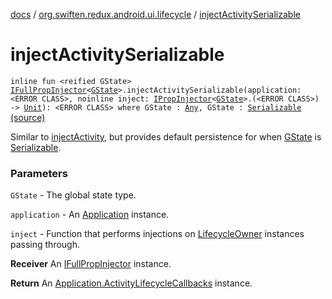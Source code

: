 [docs](../index.md) / [org.swiften.redux.android.ui.lifecycle](index.md) / [injectActivitySerializable](./inject-activity-serializable.md)

# injectActivitySerializable

`inline fun <reified GState> `[`IFullPropInjector`](../org.swiften.redux.ui/-i-full-prop-injector.md)`<`[`GState`](inject-activity-serializable.md#GState)`>.injectActivitySerializable(application: <ERROR CLASS>, noinline inject: `[`IPropInjector`](../org.swiften.redux.ui/-i-prop-injector/index.md)`<`[`GState`](inject-activity-serializable.md#GState)`>.(<ERROR CLASS>) -> `[`Unit`](https://kotlinlang.org/api/latest/jvm/stdlib/kotlin/-unit/index.html)`): <ERROR CLASS> where GState : `[`Any`](https://kotlinlang.org/api/latest/jvm/stdlib/kotlin/-any/index.html)`, GState : `[`Serializable`](http://docs.oracle.com/javase/6/docs/api/java/io/Serializable.html) [(source)](https://github.com/protoman92/KotlinRedux/tree/master/android/android-lifecycle/src/main/java/org/swiften/redux/android/ui/lifecycle/AndroidActivity.kt#L113)

Similar to [injectActivity](inject-activity.md), but provides default persistence for when [GState](inject-activity-serializable.md#GState) is
[Serializable](http://docs.oracle.com/javase/6/docs/api/java/io/Serializable.html).

### Parameters

`GState` - The global state type.

`application` - An [Application](#) instance.

`inject` - Function that performs injections on [LifecycleOwner](#) instances passing through.

**Receiver**
An [IFullPropInjector](../org.swiften.redux.ui/-i-full-prop-injector.md) instance.

**Return**
An [Application.ActivityLifecycleCallbacks](#) instance.


